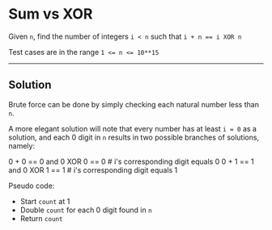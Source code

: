 # Sum vs XOR

Given `n`, find the number of integers `i < n` such that `i + n == i XOR n`

Test cases are in the range `1 <= n <= 10**15`

-----------

## Solution

Brute force can be done by simply checking each natural number less than `n`.

A more elegant solution will note that every number has at least `i = 0` as a
solution, and each 0 digit in `n` results in two possible branches of solutions, namely:

   0 + 0 == 0 and 0 XOR 0 == 0   # i's corresponding digit equals 0
   0 + 1 == 1 and 0 XOR 1 == 1   # i's corresponding digit equals 1

Pseudo code:

- Start `count` at 1
- Double `count` for each 0 digit found in `n`
- Return `count`
